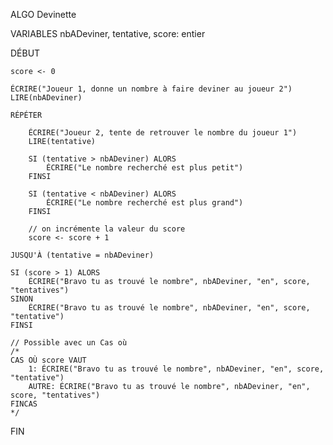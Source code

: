 ALGO Devinette

VARIABLES
    nbADeviner, tentative, score: entier

DÉBUT

    score <- 0

    ÉCRIRE("Joueur 1, donne un nombre à faire deviner au joueur 2")
    LIRE(nbADeviner)

    RÉPÉTER

        ÉCRIRE("Joueur 2, tente de retrouver le nombre du joueur 1")
        LIRE(tentative)

        SI (tentative > nbADeviner) ALORS
            ÉCRIRE("Le nombre recherché est plus petit")
        FINSI

        SI (tentative < nbADeviner) ALORS
            ÉCRIRE("Le nombre recherché est plus grand")
        FINSI

        // on incrémente la valeur du score
        score <- score + 1

    JUSQU'À (tentative = nbADeviner)

    SI (score > 1) ALORS
        ÉCRIRE("Bravo tu as trouvé le nombre", nbADeviner, "en", score, "tentatives")
    SINON
        ÉCRIRE("Bravo tu as trouvé le nombre", nbADeviner, "en", score, "tentative")
    FINSI

    // Possible avec un Cas où
    /*
    CAS OÙ score VAUT
        1: ÉCRIRE("Bravo tu as trouvé le nombre", nbADeviner, "en", score, "tentative")
        AUTRE: ÉCRIRE("Bravo tu as trouvé le nombre", nbADeviner, "en", score, "tentatives")
    FINCAS
    */
FIN